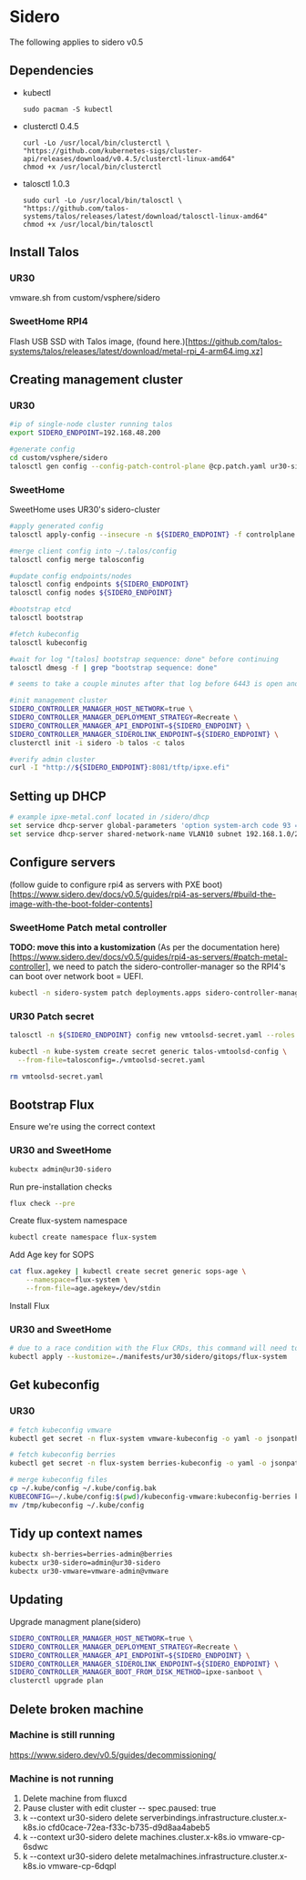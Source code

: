 # Sidero

The following applies to sidero v0.5
## Dependencies

- kubectl
    ```
    sudo pacman -S kubectl
    ```
- clusterctl 0.4.5
    ```
    curl -Lo /usr/local/bin/clusterctl \
    "https://github.com/kubernetes-sigs/cluster-api/releases/download/v0.4.5/clusterctl-linux-amd64"
    chmod +x /usr/local/bin/clusterctl
    ```
- talosctl 1.0.3
     ```
    sudo curl -Lo /usr/local/bin/talosctl \
    "https://github.com/talos-systems/talos/releases/latest/download/talosctl-linux-amd64"
    chmod +x /usr/local/bin/talosctl
     ```

## Install Talos

### UR30
vmware.sh from custom/vsphere/sidero
### SweetHome RPI4

Flash USB SSD with Talos image, (found here.)[https://github.com/talos-systems/talos/releases/latest/download/metal-rpi_4-arm64.img.xz]


## Creating management cluster
### UR30
```bash
#ip of single-node cluster running talos
export SIDERO_ENDPOINT=192.168.48.200

#generate config
cd custom/vsphere/sidero
talosctl gen config --config-patch-control-plane @cp.patch.yaml ur30-sidero "https://${SIDERO_ENDPOINT}:6443/"
```

### SweetHome
SweetHome uses UR30's sidero-cluster

```bash
#apply generated config
talosctl apply-config --insecure -n ${SIDERO_ENDPOINT} -f controlplane.yaml

#merge client config into ~/.talos/config
talosctl config merge talosconfig

#update config endpoints/nodes
talosctl config endpoints ${SIDERO_ENDPOINT}
talosctl config nodes ${SIDERO_ENDPOINT}

#bootstrap etcd
talosctl bootstrap

#fetch kubeconfig
talosctl kubeconfig

#wait for log "[talos] bootstrap sequence: done" before continuing
talosctl dmesg -f | grep "bootstrap sequence: done"

# seems to take a couple minutes after that log before 6443 is open and it's ready for the clusterctl command

#init management cluster
SIDERO_CONTROLLER_MANAGER_HOST_NETWORK=true \
SIDERO_CONTROLLER_MANAGER_DEPLOYMENT_STRATEGY=Recreate \
SIDERO_CONTROLLER_MANAGER_API_ENDPOINT=${SIDERO_ENDPOINT} \
SIDERO_CONTROLLER_MANAGER_SIDEROLINK_ENDPOINT=${SIDERO_ENDPOINT} \
clusterctl init -i sidero -b talos -c talos

#verify admin cluster
curl -I "http://${SIDERO_ENDPOINT}:8081/tftp/ipxe.efi"
```

## Setting up DHCP

```bash
# example ipxe-metal.conf located in /sidero/dhcp
set service dhcp-server global-parameters 'option system-arch code 93 = unsigned integer 16;'
set service dhcp-server shared-network-name VLAN10 subnet 192.168.1.0/24 subnet-parameters "include &quot;/config/ipxe-metal.conf&quot;;"
```

## Configure servers
(follow guide to configure rpi4 as servers with PXE boot)[https://www.sidero.dev/docs/v0.5/guides/rpi4-as-servers/#build-the-image-with-the-boot-folder-contents]

### SweetHome Patch metal controller
__TODO: move this into a kustomization__
(As per the documentation here)[https://www.sidero.dev/docs/v0.5/guides/rpi4-as-servers/#patch-metal-controller], we need to patch the sidero-controller-manager so the RPI4's can boot over network boot = UEFI.

```bash
kubectl -n sidero-system patch deployments.apps sidero-controller-manager --patch "$(cat ./manifests/management/core/sidero/patches/controller.patch.yaml)"
```
### UR30 Patch secret
```bash
talosctl -n ${SIDERO_ENDPOINT} config new vmtoolsd-secret.yaml --roles os:admin

kubectl -n kube-system create secret generic talos-vmtoolsd-config \
  --from-file=talosconfig=./vmtoolsd-secret.yaml

rm vmtoolsd-secret.yaml
```
## Bootstrap Flux
Ensure we're using the correct context
### UR30 and SweetHome
```bash
kubectx admin@ur30-sidero
```

Run pre-installation checks
```bash
flux check --pre
```
Create flux-system namespace
```bash
kubectl create namespace flux-system
```
Add Age key for SOPS
```bash
cat flux.agekey | kubectl create secret generic sops-age \
    --namespace=flux-system \
    --from-file=age.agekey=/dev/stdin
```
Install Flux
### UR30 and SweetHome
```bash
# due to a race condition with the Flux CRDs, this command will need to be run twice
kubectl apply --kustomize=./manifests/ur30/sidero/gitops/flux-system
```

## Get kubeconfig

### UR30
```bash
# fetch kubeconfig vmware
kubectl get secret -n flux-system vmware-kubeconfig -o yaml -o jsonpath='{.data.value}' | base64 -d > kubeconfig-vmware
```
```bash
# fetch kubeconfig berries
kubectl get secret -n flux-system berries-kubeconfig -o yaml -o jsonpath='{.data.value}' | base64 -d > kubeconfig-berries
```


```bash
# merge kubeconfig files
cp ~/.kube/config ~/.kube/config.bak
KUBECONFIG=~/.kube/config:$(pwd)/kubeconfig-vmware:kubeconfig-berries kubectl config view --flatten > /tmp/kubeconfig
mv /tmp/kubeconfig ~/.kube/config
```

## Tidy up context names

```bash
kubectx sh-berries=berries-admin@berries
kubectx ur30-sidero=admin@ur30-sidero
kubectx ur30-vmware=vmware-admin@vmware
```

## Updating
Upgrade managment plane(sidero)
```bash
SIDERO_CONTROLLER_MANAGER_HOST_NETWORK=true \
SIDERO_CONTROLLER_MANAGER_DEPLOYMENT_STRATEGY=Recreate \
SIDERO_CONTROLLER_MANAGER_API_ENDPOINT=${SIDERO_ENDPOINT} \
SIDERO_CONTROLLER_MANAGER_SIDEROLINK_ENDPOINT=${SIDERO_ENDPOINT} \
SIDERO_CONTROLLER_MANAGER_BOOT_FROM_DISK_METHOD=ipxe-sanboot \
clusterctl upgrade plan
```

## Delete broken machine
### Machine is still running
https://www.sidero.dev/v0.5/guides/decommissioning/

### Machine is not running
1. Delete machine from fluxcd
2. Pause cluster with edit cluster -- spec.paused: true
3. k --context ur30-sidero delete serverbindings.infrastructure.cluster.x-k8s.io cfd0cace-72ea-f33c-b735-d9d8aa4abeb5
4. k --context ur30-sidero delete machines.cluster.x-k8s.io vmware-cp-6sdwc
5. k --context ur30-sidero delete metalmachines.infrastructure.cluster.x-k8s.io vmware-cp-6dqpl
